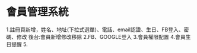 # 會員管理系統

1.註冊頁新增，姓名、地址(下拉式選單)、電話、email認證、生日、FB登入、密碼、修改
  後台:會員新增修改移除
2.FB、GOOGLE登入
3.會員權限配置
4.會員生日提醒
5.
